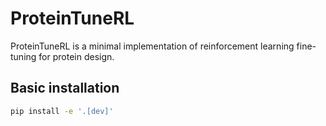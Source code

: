 # ProteinTuneRL

ProteinTuneRL is a minimal implementation of reinforcement learning fine-tuning for protein design.

## Basic installation

```bash
pip install -e '.[dev]'
```